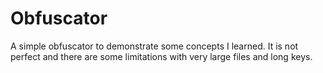 # Obfuscator
A simple obfuscator to demonstrate some concepts I learned. It is not perfect and there are some limitations with very large files and long keys.
